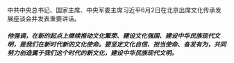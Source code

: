 中共中央总书记、国家主席、中央军委主席习近平6月2日在北京出席文化传承发展座谈会并发表重要讲话。

##### 他强调，在新的起点上**继续推动文化繁荣**、**建设文化强国**、**建设中华民族现代文明**，是我们在**新时代新的文化使命**。要**坚定文化自信**、**担当使命**、**奋发有为**，共同努力创造属于我们这个**时代的新文化**，**建设中华民族现代文明**。